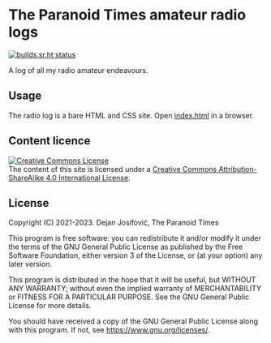 # The Paranoid Times amateur radio logs

[![builds.sr.ht status](https://builds.sr.ht/~tpt.svg)](https://builds.sr.ht/~tpt?)

A log of all my radio amateur endeavours.

## Usage

The radio log is a bare HTML and CSS site. Open [index.html](/src/index.html) in a browser.

## Content licence

<a rel="license" href="http://creativecommons.org/licenses/by-sa/4.0/">
    <img alt="Creative Commons License" style="border-width:0" src="https://i.creativecommons.org/l/by-sa/4.0/88x31.png" />
</a>
<br />
The content of this site is licensed under a
<a rel="license" href="http://creativecommons.org/licenses/by-sa/4.0/">Creative Commons Attribution-ShareAlike 4.0 International License</a>.

## License

Copyright (C) 2021-2023. Dejan Josifović, The Paranoid Times

This program is free software: you can redistribute it and/or modify
it under the terms of the GNU General Public License as published by
the Free Software Foundation, either version 3 of the License, or
(at your option) any later version.

This program is distributed in the hope that it will be useful,
but WITHOUT ANY WARRANTY; without even the implied warranty of
MERCHANTABILITY or FITNESS FOR A PARTICULAR PURPOSE. See the
GNU General Public License for more details.

You should have received a copy of the GNU General Public License
along with this program. If not, see <https://www.gnu.org/licenses/>.
